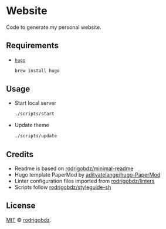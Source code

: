 # Website

Code to generate my personal website.

## Requirements

- [`hugo`](https://gohugo.io/)

  ```sh
  brew install hugo
  ```

## Usage

- Start local server

  ```sh
  ./scripts/start
  ```

- Update theme

  ```sh
  ./scripts/update
  ```

## Credits

- Readme is based on [rodrigobdz/minimal-readme](https://github.com/rodrigobdz/minimal-readme)
- Hugo template PaperMod by [adityatelange/hugo-PaperMod](https://github.com/adityatelange/hugo-PaperMod)
- Linter configuration files imported from [rodrigobdz/linters](https://github.com/rodrigobdz/linters)
- Scripts follow [rodrigobdz/styleguide-sh](https://github.com/rodrigobdz/styleguide-sh)

## License

[MIT](LICENSE) © [rodrigobdz](https://github.com/rodrigobdz).
